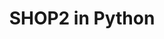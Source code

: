 ---
layout: page
title: SHOP2 in Python
description: Python implementation of SHOP2 domain and planner as described in Nau et al. 2003, using horn clauses. 
img: assets/img/htn.png
redirect: https://github.com/Teachable-AI-Lab/shop2/
importance: 3
category: work
---